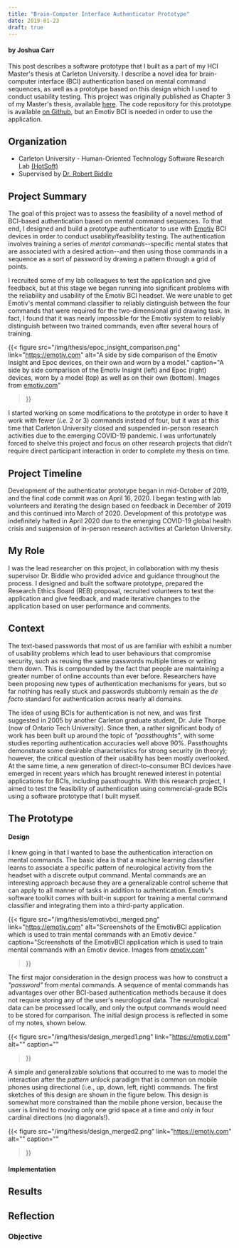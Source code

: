 ```yaml
---
title: "Brain-Computer Interface Authenticator Prototype"
date: 2019-01-23
draft: true
---
```


#### by Joshua Carr

This post describes a software prototype that I built as a part of my HCI
Master's thesis at Carleton University. I describe a novel idea for
brain-computer interface (BCI) authentication based on mental command
sequences, as well as a prototype based on this design which I used to conduct
usability testing.  This project was originally published as Chapter 3 of my
Master's thesis, available [here](/docs/thesis_FINAL.pdf). The code repository
for this prototype is available [on
Github](https://github.com/jcarr132/BrainGridAuthenticator), but an Emotiv BCI
is needed in order to use the application.

## Organization

* Carleton University - Human-Oriented Technology Software Research Lab
  [(HotSoft)](https://hotsoft.carleton.ca/hotsoft/)
* Supervised by [Dr. Robert Biddle](https://carleton.ca/scs/people/robert-biddle/)

## Project Summary

The goal of this project was to assess the feasibility of a novel method of
BCI-based authentication based on mental command sequences. To that end, I
designed and build a prototype authenticator to use with
[Emotiv](https://emotiv.com) BCI devices in order to conduct
usability/feasibility testing. The authentication involves training a series of
*mental commands*--specific mental states that are associated with a desired
action--and then using those commands in a sequence as a sort of password by
drawing a pattern through a grid of points.

I recruited some of my lab colleagues to test the application and give
feedback, but at this stage we began running into significant problems with the
reliability and usability of the Emotiv BCI headset. We were unable to get
Emotiv's mental command classifier to reliably distinguish between the four
commands that were required for the two-dimensional grid drawing task. In fact,
I found that it was nearly impossible for the Emotiv system to reliably
distinguish between two trained commands, even after several hours of training.

{{< figure
  src="/img/thesis/epoc_insight_comparison.png"
  link="https://emotiv.com"
  alt="A side by side comparison of the Emotiv Insight and Epoc devices, on their own and worn by a model."
  caption="A side by side comparison of the Emotiv Insight (left) and Epoc (right) devices, worn by a model (top) as well as on their own (bottom). Images from [emotiv.com](https://emotiv.com)"
>}}

I started working on some modifications to the prototype in order to have it
work with fewer (*i.e.* 2 or 3) commands instead of four, but it was at this
time that Carleton University closed and suspended in-person research
activities due to the emerging COVID-19 pandemic. I was unfortunately forced
to shelve this project and focus on other research projects that didn't require
direct participant interaction in order to complete my thesis on time.

## Project Timeline

Development of the authenticator prototype began in mid-October of 2019, and
the final code commit was on April 16, 2020.  I began testing with lab
volunteers and iterating the design based on feedback in December of 2019 and
this continued into March of 2020.  Development of this prototype was
indefinitely halted in April 2020 due to the emerging COVID-19 global health
crisis and suspension of in-person research activities at Carleton University.

## My Role

I was the lead researcher on this project, in collaboration with my thesis
supervisor Dr. Biddle who provided advice and guidance throughout the process.
I designed and built the software prototype, prepared the Research Ethics Board
(REB) proposal, recruited volunteers to test the application and give feedback,
and made iterative changes to the application based on user performance and
comments.


## Context

The text-based passwords that most of us are familiar with exhibit a number of
usability problems which lead to user behaviours that compromise security, such
as reusing the same passwords multiple times or writing them down. This is
compounded by the fact that people are maintaining a greater number of online
accounts than ever before. Researchers have been proposing new types of
authentication mechanisms for years, but so far nothing has really stuck and
passwords stubbornly remain as the *de facto* standard for authentication
across nearly all domains.

The idea of using BCIs for authentication is not new, and was first suggested
in 2005 by another Carleton graduate student, Dr. Julie Thorpe (now of Ontario
Tech University). Since then, a rather significant body of work has been built
up around the topic of *"passthoughts"*, with some studies reporting
authentication accuracies well above 90%.  Passthoughts demonstrate some
desirable characteristics for strong security (in theory); however, the
critical question of their usability has been mostly overlooked. At the same
time, a new generation of direct-to-consumer BCI devices have emerged in recent
years which has brought renewed interest in potential applications for BCIs,
including passthoughts. With this research project, I aimed to test the
feasibility of authentication using commercial-grade BCIs using a software
prototype that I built myself.

## The Prototype
#### Design

I knew going in that I wanted to base the authentication interaction on mental
commands. The basic idea is that a machine learning classifier learns to
associate a specific pattern of neurological activity from the headset with a
discrete output command. Mental commands are an interesting approach because
they are a generalizable control scheme that can apply to all manner of tasks
in addition to authentication. Emotiv's software toolkit comes with built-in
support for training a mental command classifier and integrating them into a
third-party application.

{{< figure
  src="/img/thesis/emotivbci_merged.png"
  link="https://emotiv.com"
  alt="Screenshots of the EmotivBCI application which is used to train mental commands with an Emotiv device."
  caption="Screenshots of the EmotivBCI application which is used to train mental commands with an Emotiv device. Images from [emotiv.com](https://emotiv.com)"
>}}

The first major consideration in the design process was how to construct a
*"password"* from mental commands. A sequence of mental commands has advantages
over other BCI-based authentication methods because it does not require storing
any of the user's neurological data. The neurological data can be processed
locally, and only the output commands would need to be stored for comparison.
The initial design process is reflected in some of my notes, shown below.

{{< figure
  src="/img/thesis/design_merged1.png"
  link="https://emotiv.com"
  alt=""
  caption=""
>}}

A simple and generalizable solutions that occurred to me was to model the
interaction after the *pattern unlock* paradigm that is common on mobile phones
using directional (i.e., up, down, left, right) commands. The first sketches of
this design are shown in the figure below. This design is somewhat more
constrained than the mobile phone version, because the user is limited to
moving only one grid space at a time and only in four cardinal directions (no
diagonals!).

{{< figure
  src="/img/thesis/design_merged2.png"
  link="https://emotiv.com"
  alt=""
  caption=""
>}}



#### Implementation

## Results
## Reflection












### Objective



<!--
### BCI Authentication Prototype

The first step in this investigation was to design and build a BCI-based
authentication system that I could use to conduct user testing. For this
project I had access to two BCI devices, the Insight and Epoc from
[Emotiv](https://emotiv.com) (shown below), so the application would be based
around their API called **Cortex**.

{{< figure
  src="/img/thesis/epoc_insight_comparison.png"
  link="https://emotiv.com"
  alt="A side by side comparison of the Emotiv Insight and Epoc devices, on their own and worn by a model."
  caption="A side by side comparison of the Emotiv Insight (left) and Epoc (right) devices, worn by a model (top) as well as on their own (bottom). Images from [emotiv.com](https://emotiv.com)"
>}}

One of the functions that the Emotiv Cortex API provides is the use of mental
commands: translating specific patterns of brain activity into discrete
*commands* which can be used to interact with a computer system.  To my
knowledge, nobody else has written in the research literature about passthought
systems based on mental-commands--generally they are based on some sort of
similarity analysis of some subset features extracted from the EEG signal--so
this seemed like it might be a promising approach. The idea was to use a
specific sequence of mental commands as a sort of *password*. There are a few
advantages to this, but one of the main ones is that it avoids having to store
any representation of the user's actual neurological data on a server.

I built out a simple web application around the Emotiv mental command API. My
goal for the initial prototype was to create the simplest form of
authentication based on mental commands possible in order to establish whether
the basic idea was feasible. I used NodeJS with `express` to set up a server
which would use websockets to handle communication with the Cortex API as well
as a MongoDB instance which was used to store authentication credentials and
metadata.  The server provides a single page, `index.html`, which contains the
JavaScript code used to render the graphical UI (using the `snap.svg`
JavaScript library).

{{< figure
  src="/img/thesis/app_schematic.png"
  alt="A schematic showing the structure of the BCI authenticator prototype."
  caption="A schematic showing the structure of the BCI authenticator prototype."
  width="90%"
>}}

For the interface, I wanted to have a task that could be done using a series of
discrete commands to provide visual feedback during the authentication process,
so I based the design on the *pattern unlock* authentication paradigm common on
mobile devices. Basically, given a grid of points and a starting position, a
user *draws* a pattern through the grid using a series of directional mental
commands (*i.e.,* up, down, left, right); the sequence of commands comprises
their password.

I want to mention an important point here: the application itself is not
intended to actually be *secure* in any real way. The goal is only to conduct
usability testing, so it is more accurate to describe it as a *simulation* of
BCI mental command authentication.  Therefore, security features that would not
affect the user experience such as password hashing and encryption were
ignored. That said, I did try to design the overall interaction in such a way
that a properly secure version could be built based on the same idea.

{{< figure
  src="/img/thesis/auth_interface.png"
  alt="The front-end menu and grid interface."
  caption="The front-end menu and grid interface."
  width="90%"
>}}

My intent was to use an iterative design approach, starting from the simplest
possible implementation and repeatedly refining prototypes based on the results
and feedback from pilot sessions until the application was ready for full-scale
user testing.  Once the basic interaction had been implemented, I started some
pilot testing with some of my lab colleagues who agreed to help out.

Several issues quickly became apparent with the first iteration of the
prototype. Specifically, most of the difficulty came from the usability and
reliability of the Emotiv system, especially the mental command functionality.
I found that it was nearly impossible to train the Emotiv mental command
classifier well enough to reliably discriminate between the four mental
commands necessary to use the authenticator. While volunteers could get the
system to work with one or two commands relatively easily, adding a third
seemed to completely confuse the classifier such that it no longer recognized
any of the previously trained commands.

Based on these preliminary experiments, I got a sense of how the system would
need to be changed. I began the process of refining the prototype to cope with
fewer commands as well as making several modifications to improve usability of
the mental command training process. However, before I had an opportunity to
test this new iteration with volunteers, Carleton suspended in-person
activities at the University campus due to the emerging COVID-19 pandemic. This
meant that it would be impossible to continue work on the BCI authenticator
project, as I had no indication of when I would be able to resume testing with
volunteers. However, I was still on a timeline to complete my Master's degree
within two years. After consulting with Dr. Biddle, we decided to write-up the
BCI authenticator study as it was, and conduct a pair of additional studies
using remote user research methods in order for the final thesis to have a
reasonable amount of content.

{{< figure
  src="/img/thesis/app_schematic.png"
  alt="The structure of the application back-end."
  caption="The structure of the application back-end."
  width="90%"
>}}
-->
